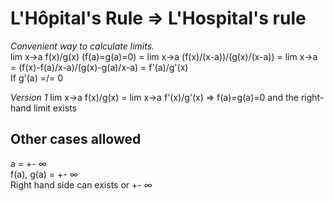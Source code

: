 # L'Hôpital's Rule => L'Hospital's rule

*Convenient way to calculate limits.*  
lim x->a f(x)/g(x) (f(a)=g(a)=0) = lim x->a (f(x)/(x-a))/(g(x)/(x-a)) = lim x->a = (f(x)-f(a)/x-a)/(g(x)-g(a)/x-a) = f'(a)/g'(x)  
If g'(a) =/= 0  

*Version 1*
lim x->a f(x)/g(x) = lim x->a f'(x)/g'(x) => f(a)=g(a)=0 and the right-hand limit exists

## Other cases allowed
a = +- ∞  
f(a), g(a) = +- ∞   
Right hand side can exists or +- ∞  

